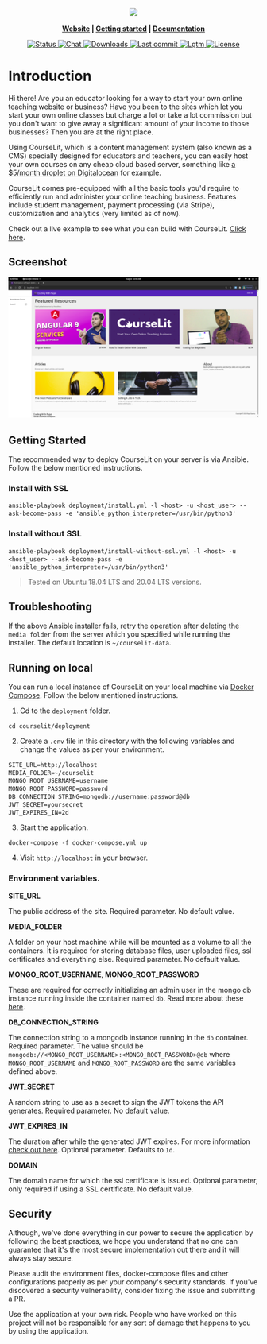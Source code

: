 <p align="center">
  <img src="./assets/banner.png">
</p>

<p align="center">
  <b>
    <a href="https://courselit.codelit.dev">Website</a> |
    <a href="https://codelit.gitbook.io/courselit/getting-started">Getting started</a> |
    <a href="https://codelit.gitbook.io/courselit">Documentation</a>
  </b>
</p>

<p align="center">
  <a href="https://github.com/codelitdev/courselit/actions">
    <img src="https://badgen.net/github/status/codelitdev/courselit" alt="Status">
  </a>
  <a href="https://discord.gg/GR4bQsN">
    <img src="https://img.shields.io/badge/chat-discord-blue" alt="Chat">
  </a>
  <a href="https://hub.docker.com/r/recurze/courselit-proxy">
    <img src="https://badgen.net/docker/pulls/recurze/courselit-proxy" alt="Downloads">
  </a>
  <a href="https://github.com/codelitdev/courselit">
    <img src="https://badgen.net/github/last-commit/codelitdev/courselit" alt="Last commit">
  </a>
  <a href="https://lgtm.com/projects/g/codelitdev/courselit/alerts/">
    <img src="https://img.shields.io/lgtm/alerts/g/codelitdev/courselit.svg?logo=lgtm&logoWidth=18" alt="Lgtm">
  </a>
  <a href="https://github.com/codelitdev/courselit/blob/deployment/LICENSE">
    <img src="https://badgen.net/github/license/codelitdev/courselit" alt="License">
  </a>
</p>

# Introduction
Hi there! Are you an educator looking for a way to start your own online teaching website or business? Have you been to the sites which let you start your own online classes but charge a lot or take a lot commission but you don't want to give away a significant amount of your income to those businesses? Then you are at the right place.

Using CourseLit, which is a content management system (also known as a CMS) specially designed for educators and teachers, you can easily host your own courses on any cheap cloud based server, something like [a $5/month droplet on Digitalocean](https://www.digitalocean.com/pricing/) for example. 

CourseLit comes pre-equipped with all the basic tools you'd require to efficiently run and administer your online teaching business. Features include student management, payment processing (via Stripe), customization and analytics (very limited as of now). 

Check out a live example to see what you can build with CourseLit. [Click here](https://codelit.dev).

## Screenshot

![courselit cms screenshot](./assets/screenshot.png)

## Getting Started
The recommended way to deploy CourseLit on your server is via Ansible. Follow the below mentioned instructions.

### Install with SSL
```
ansible-playbook deployment/install.yml -l <host> -u <host_user> --ask-become-pass -e 'ansible_python_interpreter=/usr/bin/python3'
```

### Install without SSL
```
ansible-playbook deployment/install-without-ssl.yml -l <host> -u <host_user> --ask-become-pass -e 'ansible_python_interpreter=/usr/bin/python3'
```

> Tested on Ubuntu 18.04 LTS and 20.04 LTS versions.

## Troubleshooting
If the above Ansible installer fails, retry the operation after deleting the `media folder` from the server which you specified while running the installer. The default location is `~/courselit-data`.

## Running on local
You can run a local instance of CourseLit on your local machine via [Docker Compose](https://docs.docker.com/compose/). Follow the below mentioned instructions.

1. Cd to the `deployment` folder.
```
cd courselit/deployment
```

2. Create a `.env` file in this directory with the following variables and change the values as per your environment.
```
SITE_URL=http://localhost
MEDIA_FOLDER=~/courselit
MONGO_ROOT_USERNAME=username
MONGO_ROOT_PASSWORD=password
DB_CONNECTION_STRING=mongodb://username:password@db
JWT_SECRET=yoursecret
JWT_EXPIRES_IN=2d
```

3. Start the application.

```
docker-compose -f docker-compose.yml up
```

4. Visit `http://localhost` in your browser.

### Environment variables.
**SITE_URL**

The public address of the site. Required parameter. No default value.

**MEDIA_FOLDER**

A folder on your host machine while will be mounted as a volume to all the containers. It is required for storing database files, user uploaded files, ssl certificates and everything else. Required parameter. No default value.

**MONGO_ROOT_USERNAME, MONGO_ROOT_PASSWORD**

These are required for correctly initializing an admin user in the mongo db instance running inside the container named `db`. Read more about these [here](https://hub.docker.com/_/mongo).

**DB_CONNECTION_STRING**

The connection string to a mongodb instance running in the `db` container. Required parameter. The value should be `mongodb://<MONGO_ROOT_USERNAME>:<MONGO_ROOT_PASSWORD>@db` where `MONGO_ROOT_USERNAME` and `MONGO_ROOT_PASSWORD` are the same variables defined above.

**JWT_SECRET**

A random string to use as a secret to sign the JWT tokens the API generates. Required parameter. No default value.

**JWT_EXPIRES_IN**

The duration after while the generated JWT expires. For more information [check out here](https://www.npmjs.com/package/jsonwebtoken). Optional parameter. Defaults to `1d`.

**DOMAIN**

The domain name for which the ssl certificate is issued. Optional parameter, only required if using a SSL certificate. No default value.

## Security
Although, we've done everything in our power to secure the application by following the best practices, we hope you understand that no one can guarantee that it's the most secure implementation out there and it will always stay secure.

Please audit the environment files, docker-compose files and other configurations properly as per your company's security standards. If you've discovered a security vulnerability, consider fixing the issue and submitting a PR.

Use the application at your own risk. People who have worked on this project will not be responsible for any sort of damage that happens to you by using the application.